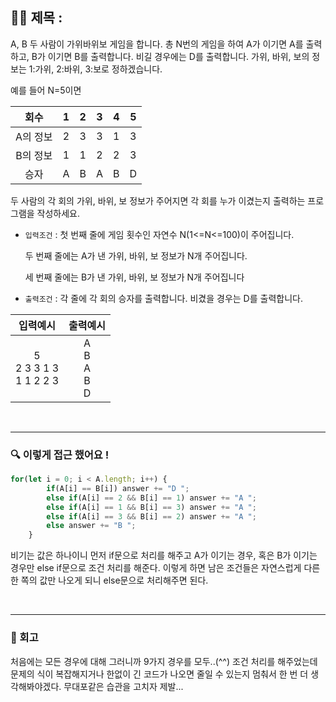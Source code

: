 ## ✍🏻 제목 : 
A, B 두 사람이 가위바위보 게임을 합니다. 총 N번의 게임을 하여 A가 이기면 A를 출력하고, B가 이기면 B를 출력합니다. 비길 경우에는 D를 출력합니다. 가위, 바위, 보의 정보는 1:가위, 2:바위, 3:보로 정하겠습니다.

예를 들어 N=5이면

|회수|1|2|3|4|5|
|:-----:|:----:|:-----:|:----:|:-----:|:----:|
|A의 정보|2|3|3|1|3|
|B의 정보|1|1|2|2|3|
|승자|A|B|A|B|D|

두 사람의 각 회의 가위, 바위, 보 정보가 주어지면 각 회를 누가 이겼는지 출력하는 프로그램을 작성하세요.


- `입력조건` : 첫 번째 줄에 게임 횟수인 자연수 N(1<=N<=100)이 주어집니다.

    두 번째 줄에는 A가 낸 가위, 바위, 보 정보가 N개 주어집니다.

    세 번째 줄에는 B가 낸 가위, 바위, 보 정보가 N개 주어집니다

- `출력조건` : 각 줄에 각 회의 승자를 출력합니다. 비겼을 경우는 D를 출력합니다.

|입력예시|출력예시|
|:------:|:----:|
|5</br>2 3 3 1 3</br>1 1 2 2 3|A</br>B</br>A</br>B</br>D|


</br>

---

### 🔍 이렇게 접근 했어요 !

```javascript
for(let i = 0; i < A.length; i++) {
        if(A[i] == B[i]) answer += "D ";
        else if(A[i] == 2 && B[i] == 1) answer += "A ";
        else if(A[i] == 1 && B[i] == 3) answer += "A ";
        else if(A[i] == 3 && B[i] == 2) answer += "A ";
        else answer += "B ";
    }
```
비기는 값은 하나이니 먼저 if문으로 처리를 해주고 A가 이기는 경우, 혹은 B가 이기는 경우만 else if문으로 조건 처리를 해준다. 이렇게 하면 남은 조건들은 자연스럽게 다른 한 쪽의 값만 나오게 되니 else문으로 처리해주면 된다.

</br>

---

### 🐾 회고
처음에는 모든 경우에 대해 그러니까 9가지 경우를 모두..(^^) 조건 처리를 해주었는데 문제의 식이 복잡해지거나 한없이 긴 코드가 나오면 줄일 수 있는지 멈춰서 한 번 더 생각해봐야겠다. 무대포같은 습관을 고치자 제발...